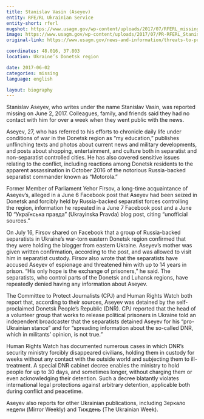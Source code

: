 ```yaml
---
title: Stanislav Vasin (Aseyev)
entity: RFE/RL Ukrainian Service
entity-short: rferl
mugshot: https://www.usagm.gov/wp-content/uploads/2017/07/RFERL_missing-journalist_Stanislav-Aseyev_profile-300x300-200x200.png
image: https://www.usagm.gov/wp-content/uploads/2017/07/PR-RFERL_Stanislav-Aseyev-missing-bg.jpg
original-link: https://www.usagm.gov/news-and-information/threats-to-press/stanislav-vasin-aseyev/

coordinates: 48.016, 37.803
location: Ukraine’s Donetsk region

date: 2017-06-02
categories: missing
language: english

layout: biography
---
```


Stanislav Aseyev, who writes under the name Stanislav Vasin, was reported missing on June 2, 2017. Colleagues, family, and friends said they had no contact with him for over a week when they went public with the news.

Aseyev, 27, who has referred to his efforts to chronicle daily life under conditions of war in the Donetsk region as “my education,” publishes unflinching texts and photos about current news and military developments, and posts about shopping, entertainment, and culture both in separatist and non-separatist controlled cities. He has also covered sensitive issues relating to the conflict, including reactions among Donetsk residents to the apparent assassination in October 2016 of the notorious Russia-backed separatist commander known as “Motorola.”

Former Member of Parliament Yehor Firsov, a long-time acquaintance of Aseyev’s, alleged in a June 6 Facebook post that Aseyev had been seized in Donetsk and forcibly held by Russia-backed separatist forces controlling the region, information he repeated in a June 7 Facebook post and a June 10 “Українська правда” (Ukrayinska Pravda) blog post, citing “unofficial sources.”

On July 16, Firsov shared on Facebook that a group of Russia-backed separatists in Ukraine’s war-torn eastern Donetsk region confirmed that they were holding the blogger from eastern Ukraine. Aseyev’s mother was given written confirmation, according to the post, and was allowed to visit him in separatist custody. Firsov also wrote that the separatists have accused Aseyev of espionage and threatened him with up to 14 years in prison. “His only hope is the exchange of prisoners,” he said. The separatists, who control parts of the Donetsk and Luhansk regions, have repeatedly denied having any information about Aseyev.

The Committee to Protect Journalists (CPJ) and Human Rights Watch both report that, according to their sources, Aseyev was detained by the self-proclaimed Donetsk People’s Republic (DNR). CPJ reported that the head of a volunteer group that works to release political prisoners in Ukraine told an independent broadcaster that the separatists detained Aseyev for his “pro-Ukrainian stance” and for “spreading information about the so-called DNR, which in militants’ opinion, is not true.”

Human Rights Watch has documented numerous cases in which DNR’s security ministry forcibly disappeared civilians, holding them in custody for weeks without any contact with the outside world and subjecting them to ill-treatment. A special DNR cabinet decree enables the ministry to hold people for up to 30 days, and sometimes longer, without charging them or even acknowledging their detention. Such a decree blatantly violates international legal protections against arbitrary detention, applicable both during conflict and peacetime.

Aseyev also reports for other Ukrainian publications, including Зеркало недели (Mirror Weekly) and Тиждень (The Ukrainian Week).